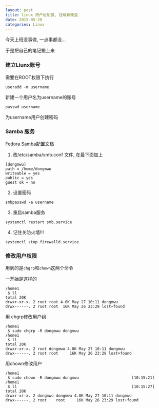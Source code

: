 ```yaml
---
layout: post
title: linux 用户组配置, 挂载新硬盘
date: 2015-05-28
categories: Linux
---
```



今天上班没事做, 一点事都没...

于是把自己的笔记搬上来

### 建立Liunx账号

需要在ROOT权限下执行

    useradd -m username

新建一个用户名为username的账号

    passwd username

为username用户创建密码


### Samba 服务

[Fedora Samba配置文档](http://docs.fedoraproject.org/en-US/Fedora/21/html/System_Administrators_Guide/ch-File_and_Print_Servers.html#samba-rgs-overview)

1. 改/etc/samba/smb.conf 文件, 在最下面加上
```
[dongmwu]
path = /home/dongmwu
writeable = yes
public = yes
guest ok = no
```

2. 设置密码
```
smbpasswd -a username
```

3. 重启samba服务
```
systemctl restart smb.service
```
4. 记住关防火墙!!!
```
systemctl stop firewalld.service
```


### 修改用户权限

用到的是`chgrp`和`chown`这两个命令

一开始是这样的

```
/home1                                               
 $ ll                                                
total 20K                                            
drwxr-xr-x. 2 root root 4.0K May 27 10:11 dongmwu    
drwx------. 2 root root  16K May 26 23:29 lost+found
```

用 chgrp修改用户组

```
/home1                                                   
 $ sudo chgrp -R dongmwu dongmwu                       
/home1                                                   
 $ ll                                                 
total 20K                                                
drwxr-xr-x. 2 root dongmwu 4.0K May 27 10:11 dongmwu     
drwx------. 2 root root     16K May 26 23:29 lost+found  
```


用chown修改用户

```
/home1                                                           
 $ sudo chown -R dongmwu dongmwu                       [10:15:21]
/home1                                                           
 $ ll                                                  [10:15:27]
total 20K                                                        
drwxr-xr-x. 2 dongmwu dongmwu 4.0K May 27 10:11 dongmwu          
drwx------. 2 root    root     16K May 26 23:29 lost+found       
```
